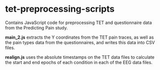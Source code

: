 # tet-preprocessing-scripts
Contains JavaScript code for preprocessing TET and questionnaire data from the Predicting Pain study. 

**main_2.js** extracts the Y coordinates from the TET pain traces, as well as the pain types data from the questionnaires, and writes this data into CSV files.

**realign.js** uses the absolute timestamps on the TET data files to calculate the start and end epochs of each condition in each of the EEG data files. 
